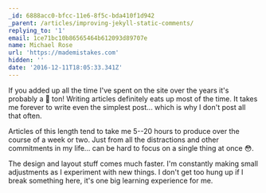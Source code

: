 ```yaml
---
_id: 6888acc0-bfcc-11e6-8f5c-bda410f1d942
_parent: /articles/improving-jekyll-static-comments/
replying_to: '1'
email: 1ce71bc10b86565464b612093d89707e
name: Michael Rose
url: 'https://mademistakes.com'
hidden: ''
date: '2016-12-11T18:05:33.341Z'
---
```


If you added up all the time I've spent on the site over the years it's probably
a :poop: ton! Writing articles definitely eats up most of the time. It takes me
forever to write even the simplest post... which is why I don't post all that
often.

Articles of this length tend to take me 5--20 hours to produce over the course
of a week or two. Just from all the distractions and other commitments in my
life... can be hard to focus on a single thing at once :flushed:.

The design and layout stuff comes much faster. I'm constantly making small
adjustments as I experiment with new things. I don't get too hung up if I break
something here, it's one big learning experience for me.
